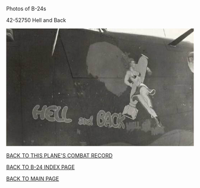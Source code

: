 
Photos of B-24s






 




42-52750 Hell and Back  
  

![](42-52750.jpg)  
  

[BACK TO THIS PLANE'S COMBAT RECORD](b24s/42-52750.md)  

[BACK TO B-24 INDEX PAGE](000b24s.md)  

[BACK TO MAIN PAGE](index.html)


